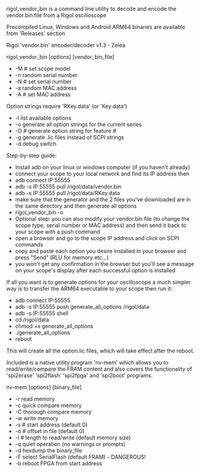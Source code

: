 rigol_vendor_bin is a command line utility to
decode and encode the vendor.bin file from a Rigol oscilloscope

Precompiled Linux, Windows and Android ARM64 binaries are available
from 'Releases' section

Rigol 'vendor.bin' encoder/decoder v1.3 - Zelea

rigol_vendor_bin [options] [vendor_bin_file]
 - -M #    set scope model
 - -n      random serial number
 - -N #    set serial number
 - -a      random MAC address
 - -A #    set MAC address

Option strings require 'RKey.data' (or 'Key.data')
 - -l      list available options
 - -o      generate all option strings for the current series
 - -O #    generate option string for feature #
 - -g      generate .lic files instead of SCPI strings
 - -d      debug switch

Step-by-step guide:
 - Install adb on your linux or windows computer (if you haven't already)
 - connect your scope to your local network and find its IP address then
 - adb connect IP:55555
 - adb -s IP:55555 pull /rigol/data/vendor.bin
 - adb -s IP:55555 pull /rigol/data/RKey.data
 - make sure that the generator and the 2 files you've downloaded are in the same directory and then generate all options
 - rigol_vendor_bin -o
 - Optional step: you can also modify your vendor.bin file (to change the scope type, serial number or MAC address) and then send it back to your scope with a push command
 - open a browser and go to the scope IP address and click on SCPI commands
 - copy and paste each option you desire installed in your browser and press "Send" (RLU for memory etc...)
 - you won't get any confirmation in the browser but you'll see a message on your scope's display after each successful option is installed

If all you want is to generate options for your oscilloscope a much simpler way is
to transfer the ARM64 executable to your scope then run it: 
 - adb connect IP:55555
 - adb -s IP:55555 push generate_all_options /rigol/data
 - adb -s IP:55555 shell
 - cd /rigol/data
 - chmod +x generate_all_options
 - ./generate_all_options
 - reboot

This will create all the option.lic files, which will take effect after the reboot.

Included is a native utility program 'nv-mem' which allows you
to read/write/compare the FRAM content and also covers the functionality of
'spi2erase' 'spi2flash' 'spi2fpga' and 'spi2boot' programs.

nv-mem [options] [binary_file]
 - -r      read memory
 - -c      quick compare memory
 - -C      thorough compare memory
 - -w      write memory
 - -s #    start address (default 0)
 - -o #    offset in file (default 0)
 - -l #    length to read/write (default memory size)
 - -q      quiet operation (no warnings or prompts)
 - -d      hexdump the binary_file
 - -F      select SerialFlash (default FRAM) - DANGEROUS!
 - -b      reboot FPGA from start address
